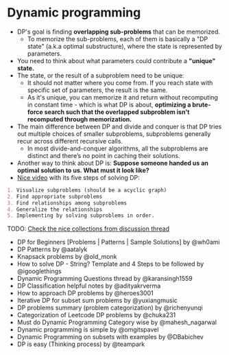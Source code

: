# Dynamic programming

- DP's goal is finding **overlapping sub-problems** that can be memorized.
  - To memorize the sub-problems, each of them is basically a "DP state" (a.k.a optimal substructure), where the state is represented by parameters.
- You need to think about what parameters could contribute a **"unique" state.**
- The state, or the result of a subproblem need to be unique:
  - It should not matter where you come from. If you reach state with specific set of parameters, the result is the same.
  - As it's unique, you can memorize it and return without recomputing in constant time - which is what DP is about, **optimizing a brute-force search such that the overlapped subproblem isn't recomputed through memorization.**
- The main difference between DP and divide and conquer is that DP tries out multiple choices of smaller subproblems, subproblems generally recur across different recursive calls.
  - In most divide-and-conquer algorithms, all the subproblems are distinct and there’s no point in caching their solutions.
- Another way to think about DP is: **Suppose someone handed us an optimal solution to us. What must it look like?**
- [Nice video](https://youtu.be/aPQY__2H3tE) with its five steps of solving DP:

```markdown
1. Visualize subproblems (should be a acyclic graph)
2. Find appropriate subproblems
3. Find relationships among subproblems
4. Generalize the relationships
5. Implementing by solving subproblems in order.
```

TODO: [Check the nice collections from discussion thread](https://leetcode.com/discuss/general-discussion/665604/Important-and-Useful-links-from-all-over-the-LeetCode)

- DP for Beginners [Problems | Patterns | Sample Solutions] by @wh0ami
- DP Patterns by @aatalyk
- Knapsack problems by @old_monk
- How to solve DP - String? Template and 4 Steps to be followed by @igooglethings
- Dynamic Programming Questions thread by @karansingh1559
- DP Classification helpful notes by @adityakrverma
- How to approach DP problems by @heroes3001
- Iterative DP for subset sum problems by @yuxiangmusic
- DP problems summary (problem categorization) by @richenyunqi
- Categorization of Leetcode DP problems by @chuka231
- Must do Dynamic Programming Category wise by @mahesh_nagarwal
- Dynamic programming is simple by @omgitspavel
- Dynamic Programming on subsets with examples by @DBabichev
- DP is easy (Thinking process) by @teampark